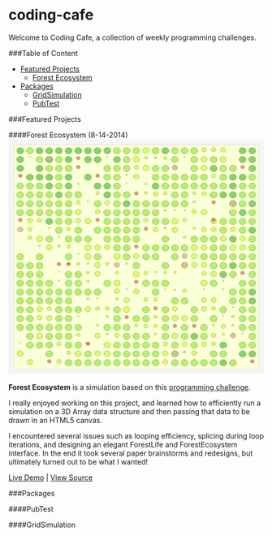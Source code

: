 coding-cafe
===========

Welcome to Coding Cafe, a collection of weekly programming challenges.

###Table of Content
  * [Featured Projects](https://github.com/codenameyau/coding-cafe#featured-projects)
    * [Forest Ecosystem](https://github.com/codenameyau/coding-cafe#forest-ecosystem)
  * [Packages](https://github.com/codenameyau/coding-cafe#packages)
    * [GridSimulation](https://github.com/codenameyau/coding-cafe#grid-simulation)
    * [PubTest](https://github.com/codenameyau/coding-cafe#pubtest)


###Featured Projects

####Forest Ecosystem (8-14-2014)
![Screenshot of forest ecosystem](https://raw.githubusercontent.com/codenameyau/coding-cafe/master/screenshot/projects/forest-ecosystem.jpg)

**Forest Ecosystem** is a simulation based on this 
[programming challenge](http://codegolf.stackexchange.com/q/35322/30051).

I really enjoyed working on this project, and learned how to efficiently run a simulation
on a 3D Array data structure and then passing that data to be drawn in an HTML5 canvas.

I encountered several issues such as looping efficiency, splicing during loop iterations,
and designing an elegant ForestLife and ForestEcosystem interface. In the end it took several
paper brainstorms and redesigns, but ultimately turned out to be what I wanted!

[Live Demo](https://codenameyau.github.io/coding-cafe/simulation/forest-ecosystem/) |
[View Source](https://github.com/codenameyau/coding-cafe/tree/master/public/simulation/forest-ecosystem)


###Packages

####PubTest

####GridSimulation
